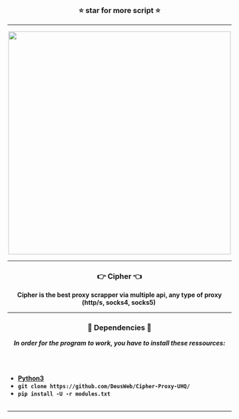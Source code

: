 ### <p align="center">⭐ star for more script ⭐</p>

-----

<p align="center">
<img src="https://media.discordapp.net/attachments/975887348019646504/983168645138100234/c2bae9085a9ec4f963071eccd4964b35.gif?", width="500", height="500">
</p>

-----

### <p align="center">👉 Cipher 👈</p>
<p align="center">
<strong>
Cipher is the best proxy scrapper via multiple api, any type of proxy (http/s, socks4, socks5)
<img src="">
</strong>
</p>

-----

### <p align="center">📀 Dependencies 📀</p>

<p align="center"><strong><i>In order for the program to work, you have to install these ressources:</i></strong</p>

<br><br>
* <a href="https://www.python.org/ftp/python/3.9.13/python-3.9.13-amd64.exe">Python3</a>
* `git clone https://github.com/DeusWeb/Cipher-Proxy-UHQ/`
* `pip install -U -r modules.txt`
<br><br>

-----
